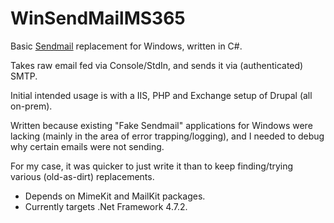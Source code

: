 # WinSendMailMS365
Basic [Sendmail](https://linux.die.net/man/8/sendmail.sendmail) replacement for Windows, written in C#.

Takes raw email fed via Console/StdIn, and sends it via (authenticated) SMTP.

Initial intended usage is with a IIS, PHP and Exchange setup of Drupal (all on-prem).

Written because existing "Fake Sendmail" applications for Windows were lacking (mainly in the area of error trapping/logging), and I needed to debug why certain emails were not sending.

For my case, it was quicker to just write it than to keep finding/trying various (old-as-dirt) replacements.

* Depends on MimeKit and MailKit packages.
* Currently targets .Net Framework 4.7.2.
